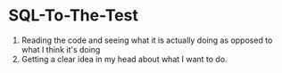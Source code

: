 # SQL-To-The-Test

1. Reading the code and seeing what it is actually doing as opposed to what I think it's doing
2. Getting a clear idea in my head about what I want to do.
